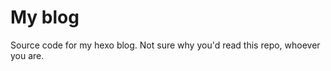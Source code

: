 My blog
========

Source code for my hexo blog. Not sure why you'd read this repo, whoever you are.
